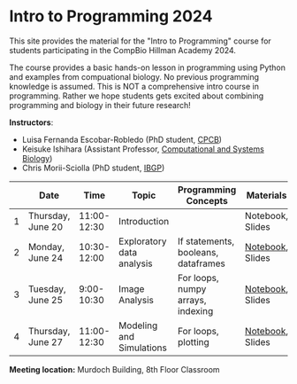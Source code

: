 # Intro to Programming 2024

This site provides the material for the "Intro to Programming" course for students participating in the CompBio Hillman Academy 2024.

The course provides a basic hands-on lesson in programming using Python and examples from compuational biology. No previous programming knowledge is assumed. This is NOT a comprehensive intro course in programming. Rather we hope students gets excited about combining programming and biology in their future research!

**Instructors**:

 -	Luisa Fernanda Escobar-Robledo (PhD student, [CPCB](https://www.compbio.cmu.edu/))
 - Keisuke Ishihara (Assistant Professor, [Computational and Systems Biology](https://www.csb.pitt.edu/))
 - Chris Morii-Sciolla (PhD student, [IBGP](https://www.gradbiomed.pitt.edu/))

|      | Date              | Time        | Topic                     | Programming Concepts                | Materials              |
| ---- | ----------------- | ----------- | ------------------------- | ----------------------------------- | ---------------------- |
| 1    | Thursday, June 20 | 11:00-12:30 | Introduction              |                                     | Notebook, Slides |
| 2    | Monday, June 24   | 10:30-12:00 | Exploratory data analysis | If statements, booleans, dataframes | [Notebook](https://colab.research.google.com/drive/1C2j5L3Utm9yFWAL_RpIGMmmbCjdsnyym#scrollTo=7gy8wCNyB88K), Slides |
| 3    | Tuesday, June 25  | 9:00-10:30  | Image Analysis            | For loops, numpy arrays, indexing   |[Notebook](https://colab.research.google.com/drive/1DfDGHfPsEDTdhgxAtR7B0nlKMTIQ4ovX#scrollTo=D3iCuOIqSit7), Slides |
| 4    | Thursday, June 27 | 11:00-12:30 | Modeling and Simulations  | For loops, plotting                 |[Notebook](https://colab.research.google.com/drive/1Z_1n0V92YvV5C33_Yui2wo0yJpFlQCrR?usp=sharing), Slides |


**Meeting location:** Murdoch Building, 8th Floor Classroom